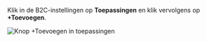 Klik in de B2C-instellingen op **Toepassingen** en klik vervolgens op **+Toevoegen**.

![Knop +Toevoegen in toepassingen](./media/active-directory-b2c-portal-add-application/b2c-applications-add.png)